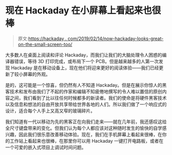 # 现在 Hackaday 在小屏幕上看起来也很棒

> 原文:[https://hackaday . com/2019/02/14/now-hackaday-looks-great-on-the-small-screen-too/](https://hackaday.com/2019/02/14/now-hackaday-looks-great-on-the-small-screen-too/)

大多数人在桌面上阅读和评论 Hackaday，而我们让我们的大脑处理令人困惑的编译器错误，等待 3D 打印完成，或布局下一个 PCB。但是越来越多的人第一次发现 Hackaday 是在移动设备上，现在他们将迎来更好的阅读体验——我们已经更新了较小屏幕的外观。

是的，这可能是一个惊喜，但仍然有人不知道 Hackaday。但是在展示你惊人的黑客技术和发布由我们了不起的作家和编辑不知疲倦地撰写的令人难以置信的原创内容之间，我们看到了比以往任何时候都多的新读者。我们的使命是将硬件黑客技术以及信息和想法的自由开放共享带给世界各地的人们。所以我们做了一个响应式的设计，适合每个人手上又高又窄的玻璃碎片。

我们知道有一代以移动为先的黑客正在向我们走来——就在几年前，我还感叹这给全尺寸键盘带来的变化。但我们认为每个人都应该对这种随时发生的愉快的自学感兴趣，因此我们很乐意改善移动体验。现在，我们在手机屏幕上看起来很棒，在你的工作站上看起来也很棒，在那里你可以用 Hackaday 一键打开电路板，或者在一个可爱的嵌入式项目上调试时间问题。